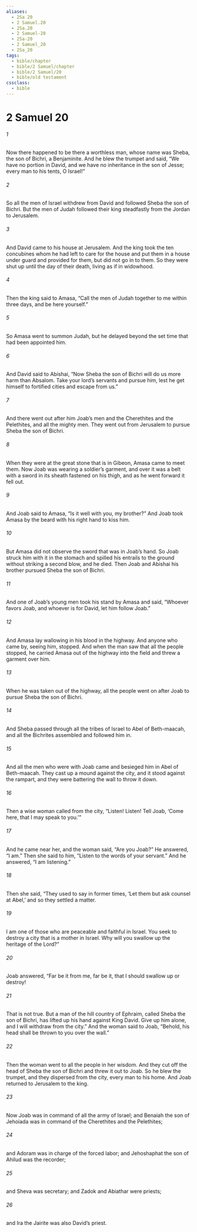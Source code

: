```yaml
---
aliases:
  - 2Sa 20
  - 2 Samuel.20
  - 2Sa.20
  - 2 Samuel-20
  - 2Sa-20
  - 2 Samuel_20
  - 2Sa_20
tags:
  - bible/chapter
  - bible/2 Samuel/chapter
  - bible/2 Samuel/20
  - bible/old testament
cssclass:
  - bible
---
```


# 2 Samuel 20

###### 1
Now there happened to be there a worthless man, whose name was Sheba, the son of Bichri, a Benjaminite. And he blew the trumpet and said,   “We have no portion in David, and we have no inheritance in the son of Jesse;   every man to his tents, O Israel!”
###### 2
So all the men of Israel withdrew from David and followed Sheba the son of Bichri. But the men of Judah followed their king steadfastly from the Jordan to Jerusalem.
###### 3
And David came to his house at Jerusalem. And the king took the ten concubines whom he had left to care for the house and put them in a house under guard and provided for them, but did not go in to them. So they were shut up until the day of their death, living as if in widowhood.
###### 4
Then the king said to Amasa, “Call the men of Judah together to me within three days, and be here yourself.”
###### 5
So Amasa went to summon Judah, but he delayed beyond the set time that had been appointed him.
###### 6
And David said to Abishai, “Now Sheba the son of Bichri will do us more harm than Absalom. Take your lord’s servants and pursue him, lest he get himself to fortified cities and escape from us.”
###### 7
And there went out after him Joab’s men and the Cherethites and the Pelethites, and all the mighty men. They went out from Jerusalem to pursue Sheba the son of Bichri.
###### 8
When they were at the great stone that is in Gibeon, Amasa came to meet them. Now Joab was wearing a soldier’s garment, and over it was a belt with a sword in its sheath fastened on his thigh, and as he went forward it fell out.
###### 9
And Joab said to Amasa, “Is it well with you, my brother?” And Joab took Amasa by the beard with his right hand to kiss him.
###### 10
But Amasa did not observe the sword that was in Joab’s hand. So Joab struck him with it in the stomach and spilled his entrails to the ground without striking a second blow, and he died. Then Joab and Abishai his brother pursued Sheba the son of Bichri.
###### 11
And one of Joab’s young men took his stand by Amasa and said, “Whoever favors Joab, and whoever is for David, let him follow Joab.”
###### 12
And Amasa lay wallowing in his blood in the highway. And anyone who came by, seeing him, stopped. And when the man saw that all the people stopped, he carried Amasa out of the highway into the field and threw a garment over him.
###### 13
When he was taken out of the highway, all the people went on after Joab to pursue Sheba the son of Bichri.
###### 14
And Sheba passed through all the tribes of Israel to Abel of Beth-maacah, and all the Bichrites assembled and followed him in.
###### 15
And all the men who were with Joab came and besieged him in Abel of Beth-maacah. They cast up a mound against the city, and it stood against the rampart, and they were battering the wall to throw it down.
###### 16
Then a wise woman called from the city, “Listen! Listen! Tell Joab, ‘Come here, that I may speak to you.’”
###### 17
And he came near her, and the woman said, “Are you Joab?” He answered, “I am.” Then she said to him, “Listen to the words of your servant.” And he answered, “I am listening.”
###### 18
Then she said, “They used to say in former times, ‘Let them but ask counsel at Abel,’ and so they settled a matter.
###### 19
I am one of those who are peaceable and faithful in Israel. You seek to destroy a city that is a mother in Israel. Why will you swallow up the heritage of the Lord?”
###### 20
Joab answered, “Far be it from me, far be it, that I should swallow up or destroy!
###### 21
That is not true. But a man of the hill country of Ephraim, called Sheba the son of Bichri, has lifted up his hand against King David. Give up him alone, and I will withdraw from the city.” And the woman said to Joab, “Behold, his head shall be thrown to you over the wall.”
###### 22
Then the woman went to all the people in her wisdom. And they cut off the head of Sheba the son of Bichri and threw it out to Joab. So he blew the trumpet, and they dispersed from the city, every man to his home. And Joab returned to Jerusalem to the king.
###### 23
Now Joab was in command of all the army of Israel; and Benaiah the son of Jehoiada was in command of the Cherethites and the Pelethites;
###### 24
and Adoram was in charge of the forced labor; and Jehoshaphat the son of Ahilud was the recorder;
###### 25
and Sheva was secretary; and Zadok and Abiathar were priests;
###### 26
and Ira the Jairite was also David’s priest.


